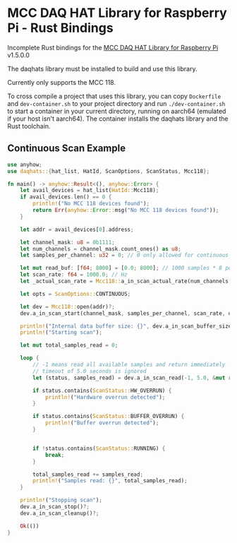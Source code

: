 # MCC DAQ HAT Library for Raspberry Pi - Rust Bindings

Incomplete Rust bindings for the [MCC DAQ HAT Library for Raspberry Pi](https://github.com/mccdaq/daqhats) v1.5.0.0

The daqhats library must be installed to build and use this library.

Currently only supports the MCC 118.

To cross compile a project that uses this library, you can copy `Dockerfile` and `dev-container.sh` to your project directory and run `./dev-container.sh` to start a container in your current directory, running on aarch64 (emulated if your host isn't aarch64). The container installs the daqhats library and the Rust toolchain.

## Continuous Scan Example

```rust
use anyhow;
use daqhats::{hat_list, HatId, ScanOptions, ScanStatus, Mcc118};

fn main() -> anyhow::Result<(), anyhow::Error> {
    let avail_devices = hat_list(HatId::Mcc118);
    if avail_devices.len() == 0 {
        println!("No MCC 118 devices found");
        return Err(anyhow::Error::msg("No MCC 118 devices found"));
    }

    let addr = avail_devices[0].address;

    let channel_mask: u8 = 0b1111;
    let num_channels = channel_mask.count_ones() as u8;
    let samples_per_channel: u32 = 0; // 0 only allowed for continuous scan, auto calculate buffer size

    let mut read_buf: [f64; 8000] = [0.0; 8000]; // 1000 samples * 8 possible channels
    let scan_rate: f64 = 1000.0; // Hz
    let _actual_scan_rate = Mcc118::a_in_scan_actual_rate(num_channels, scan_rate);

    let opts = ScanOptions::CONTINUOUS;

    let dev = Mcc118::open(addr)?;
    dev.a_in_scan_start(channel_mask, samples_per_channel, scan_rate, opts)?;

    println!("Internal data buffer size: {}", dev.a_in_scan_buffer_size()?);
    println!("Starting scan");

    let mut total_samples_read = 0;

    loop {
        // -1 means read all available samples and return immediately
        // timeout of 5.0 seconds is ignored
        let (status, samples_read) = dev.a_in_scan_read(-1, 5.0, &mut read_buf)?;

        if status.contains(ScanStatus::HW_OVERRUN) {
            println!("Hardware overrun detected");
        }

        if status.contains(ScanStatus::BUFFER_OVERRUN) {
            println!("Buffer overrun detected");
        }


        if !status.contains(ScanStatus::RUNNING) {
            break;
        }

        total_samples_read += samples_read;
        println!("Samples read: {}", total_samples_read);
    }

    println!("Stopping scan");
    dev.a_in_scan_stop()?;
    dev.a_in_scan_cleanup()?;

    Ok(())
}
```